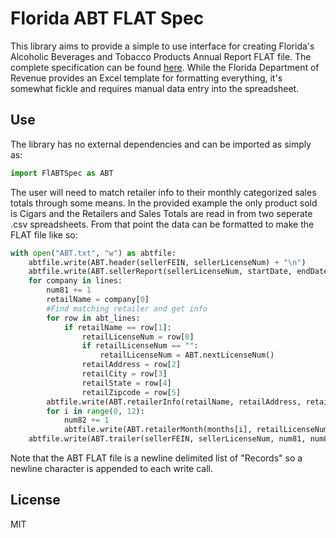 # Florida ABT FLAT Spec

This library aims to provide a simple to use interface for creating Florida's Alcoholic Beverages and Tobacco Products Annual Report FLAT file. The complete specification can be found [here](http://floridarevenue.com/taxes/Documents/flAbtImportFileSpecs.pdf). While the Florida Department of Revenue provides an Excel template for formatting everything, it's somewhat fickle and requires manual data entry into the spreadsheet.

Use
----
The library has no external dependencies and can be imported as simply as:
```python
import FlABTSpec as ABT
```
The user will need to match retailer info to their monthly categorized sales totals through some means. In the provided example the only product sold is Cigars and the Retailers and Sales Totals are read in from two seperate .csv spreadsheets. From that point the data can be formatted to make the FLAT file like so:
```python
with open("ABT.txt", "w") as abtfile:
    abtfile.write(ABT.header(sellerFEIN, sellerLicenseNum) + "\n")
    abtfile.write(ABT.sellerReport(sellerLicenseNum, startDate, endDate, totalSales) + "\n")
    for company in lines:
        num81 += 1
        retailName = company[0]
        #Find matching retailer and get info
        for row in abt_lines:
            if retailName == row[1]:
                retailLicenseNum = row[0]
                if retailLicenseNum == "":
                    retailLicenseNum = ABT.nextLicenseNum()
                retailAddress = row[2]
                retailCity = row[3]
                retailState = row[4]
                retailZipcode = row[5]
        abtfile.write(ABT.retailerInfo(retailName, retailAddress, retailCity, retailState, retailZipcode, retailLicenseNum, retailSUTNum, retailFEIN, sellerLicenseNum) + "\n")
        for i in range(0, 12):
            num82 += 1
            abtfile.write(ABT.retailerMonth(months[i], retailLicenseNum, sellerLicenseNum, { "Cigars" : getIntFromExcel(company[i+1]) }) + "\n")
    abtfile.write(ABT.trailer(sellerFEIN, sellerLicenseNum, num81, num82) + "\n")
```
Note that the ABT FLAT file is a newline delimited list of "Records" so a newline character is appended to each write call.

License
----

MIT